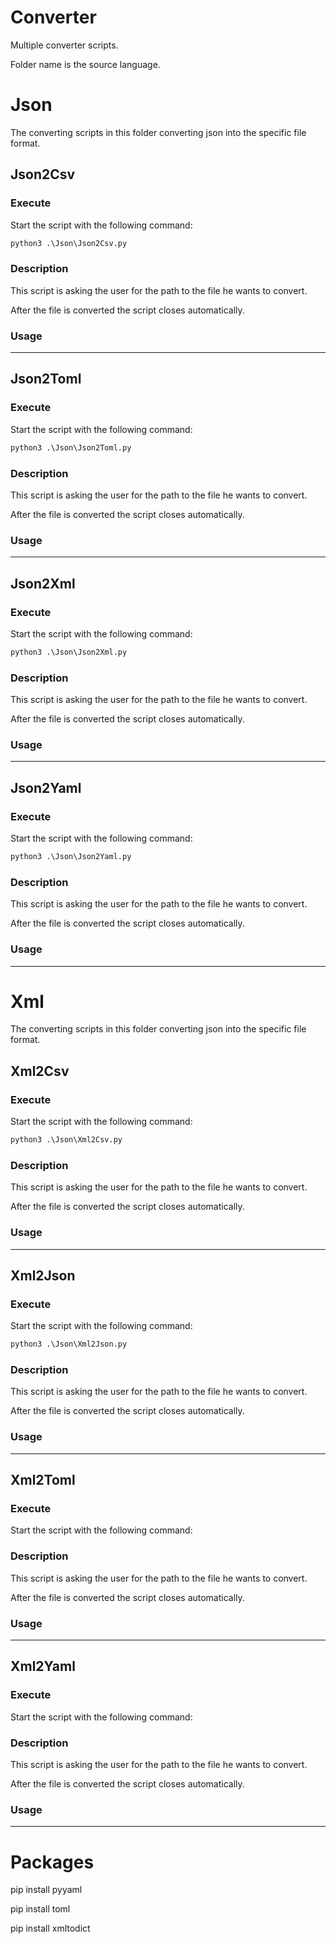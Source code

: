 # Converter

Multiple converter scripts. 

Folder name is the source language.
##

# Json

The converting scripts in this folder converting json into the specific file format.

## Json2Csv

### Execute

Start the script with the following command:

```cmd
python3 .\Json\Json2Csv.py
```

### Description

This script is asking the user for the path to the file he wants to convert.

After the file is converted the script closes automatically.

### Usage


---
## Json2Toml

### Execute

Start the script with the following command:

```cmd
python3 .\Json\Json2Toml.py
```

### Description

This script is asking the user for the path to the file he wants to convert.

After the file is converted the script closes automatically.

### Usage


---
## Json2Xml

### Execute

Start the script with the following command:

```cmd
python3 .\Json\Json2Xml.py
```

### Description

This script is asking the user for the path to the file he wants to convert.

After the file is converted the script closes automatically.

### Usage


---
## Json2Yaml

### Execute

Start the script with the following command:

```cmd
python3 .\Json\Json2Yaml.py
```

### Description

This script is asking the user for the path to the file he wants to convert.

After the file is converted the script closes automatically.

### Usage


---
# Xml

The converting scripts in this folder converting json into the specific file format.

## Xml2Csv

### Execute

Start the script with the following command:

```cmd
python3 .\Json\Xml2Csv.py
```

### Description

This script is asking the user for the path to the file he wants to convert.

After the file is converted the script closes automatically.

### Usage


---
## Xml2Json

### Execute

Start the script with the following command:

```cmd
python3 .\Json\Xml2Json.py
```

### Description

This script is asking the user for the path to the file he wants to convert.

After the file is converted the script closes automatically.

### Usage


---
## Xml2Toml

### Execute

Start the script with the following command:

### Description

This script is asking the user for the path to the file he wants to convert.

After the file is converted the script closes automatically.

### Usage


---
## Xml2Yaml

### Execute

Start the script with the following command:

### Description

This script is asking the user for the path to the file he wants to convert.

After the file is converted the script closes automatically.

### Usage


---
# Packages

pip install pyyaml

pip install toml

pip install xmltodict